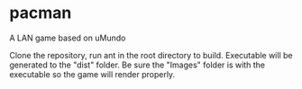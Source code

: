 # pacman
A LAN game based on uMundo

Clone the repository, run ant in the root directory to build.
Executable will be generated to the "dist" folder.
Be sure the "Images" folder is with the executable so the game will render properly.
